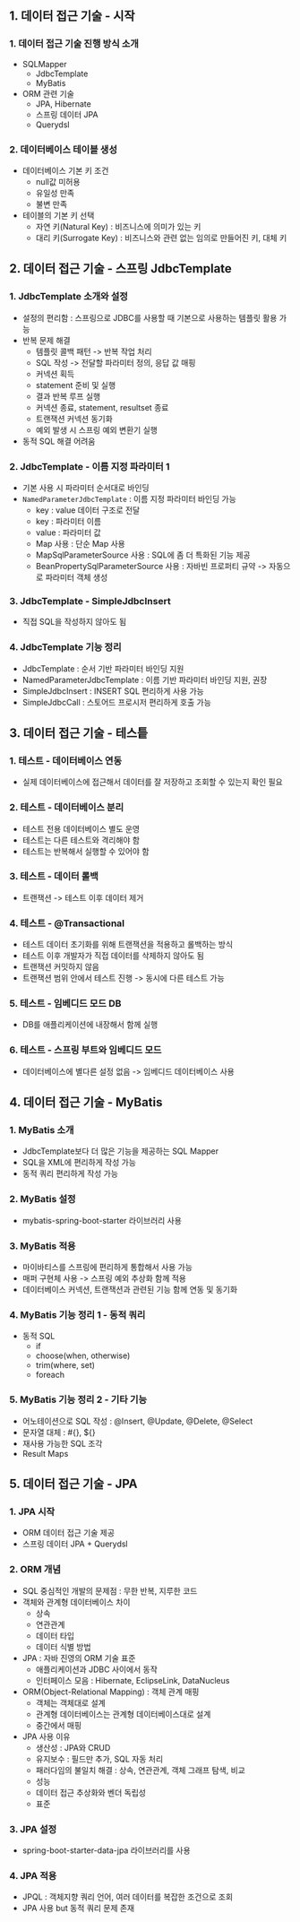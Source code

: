 ## 1. 데이터 접근 기술 - 시작

### 1. 데이터 접근 기술 진행 방식 소개
- SQLMapper
  - JdbcTemplate
  - MyBatis
- ORM 관련 기술
  - JPA, Hibernate
  - 스프링 데이터 JPA
  - Querydsl

### 2. 데이터베이스 테이블 생성
- 데이터베이스 기본 키 조건
  - null값 미허용
  - 유일성 만족
  - 불변 만족
- 테이블의 기본 키 선택
  - 자연 키(Natural Key) : 비즈니스에 의미가 있는 키
  - 대리 키(Surrogate Key) : 비즈니스와 관련 없는 임의로 만들어진 키, 대체 키

## 2. 데이터 접근 기술 - 스프링 JdbcTemplate

### 1. JdbcTemplate 소개와 설정
- 설정의 편리함 : 스프링으로 JDBC를 사용할 때 기본으로 사용하는 템플릿 활용 가능
- 반복 문제 해결
  - 템플릿 콜백 패턴 -> 반복 작업 처리
  - SQL 작성 -> 전달할 파라미터 정의, 응답 값 매핑
  - 커넥션 획득
  - statement 준비 및 실행
  - 결과 반복 루프 실행
  - 커넥션 종료, statement, resultset 종료
  - 트랜잭션 커넥션 동기화
  - 예외 발생 시 스프링 예외 변환기 실행
- 동적 SQL 해결 어려움

### 2. JdbcTemplate - 이름 지정 파라미터 1
- 기본 사용 시 파라미터 순서대로 바인딩
- `NamedParameterJdbcTemplate` : 이름 지정 파라미터 바인딩 가능
  - key : value 데이터 구조로 전달
  - key : 파라미터 이름
  - value : 파라미터 값
  - Map 사용 : 단순 Map 사용
  - MapSqlParameterSource 사용 : SQL에 좀 더 특화된 기능 제공
  - BeanPropertySqlParameterSource 사용 : 자바빈 프로퍼티 규약 -> 자동으로 파라미터 객체 생성

### 3. JdbcTemplate - SimpleJdbcInsert
- 직접 SQL을 작성하지 않아도 됨

### 4. JdbcTemplate 기능 정리
- JdbcTemplate : 순서 기반 파라미터 바인딩 지원
- NamedParameterJdbcTemplate : 이름 기반 파라미터 바인딩 지원, 권장
- SimpleJdbcInsert : INSERT SQL 편리하게 사용 가능
- SimpleJdbcCall : 스토어드 프로시저 편리하게 호출 가능

## 3. 데이터 접근 기술 - 테스틑

### 1. 테스트 - 데이터베이스 연동
- 실제 데이터베이스에 접근해서 데이터를 잘 저장하고 조회할 수 있는지 확인 필요

### 2. 테스트 - 데이터베이스 분리
- 테스트 전용 데이터베이스 별도 운영
- 테스트는 다른 테스트와 격리해야 함
- 테스트는 반복해서 실행할 수 있어야 함

### 3. 테스트 - 데이터 롤백
- 트랜잭션 -> 테스트 이후 데이터 제거

### 4. 테스트 - @Transactional
- 테스트 데이터 초기화를 위해 트랜잭션을 적용하고 롤백하는 방식
- 테스트 이후 개발자가 직접 데이터를 삭제하지 않아도 됨
- 트랜잭션 커밋하지 않음
- 트랜잭션 범위 안에서 테스트 진행 -> 동시에 다른 테스트 가능

### 5. 테스트 - 임베디드 모드 DB
- DB를 애플리케이션에 내장해서 함께 실행

### 6. 테스트 - 스프링 부트와 임베디드 모드
- 데이터베이스에 별다른 설정 없음 -> 임베디드 데이터베이스 사용

## 4. 데이터 접근 기술 - MyBatis

### 1. MyBatis 소개
- JdbcTemplate보다 더 많은 기능을 제공하는 SQL Mapper
- SQL을 XML에 편리하게 작성 가능
- 동적 쿼리 편리하게 작성 가능

### 2. MyBatis 설정
- mybatis-spring-boot-starter 라이브러리 사용

### 3. MyBatis 적용
- 마이바티스를 스프링에 편리하게 통합해서 사용 가능
- 매퍼 구현체 사용 -> 스프링 예외 추상화 함께 적용
- 데이터베이스 커넥션, 트랜잭션과 관련된 기능 함께 연동 및 동기화

### 4. MyBatis 기능 정리 1 - 동적 쿼리
- 동적 SQL
  - if
  - choose(when, otherwise)
  - trim(where, set)
  - foreach

### 5. MyBatis 기능 정리 2 - 기타 기능
- 어노테이션으로 SQL 작성 : @Insert, @Update, @Delete, @Select
- 문자열 대체 : #{}, ${}
- 재사용 가능한 SQL 조각
- Result Maps

## 5. 데이터 접근 기술 - JPA

### 1. JPA 시작
- ORM 데이터 접근 기술 제공
- 스프링 데이터 JPA + Querydsl

### 2. ORM 개념
- SQL 중심적인 개발의 문제점 : 무한 반복, 지루한 코드
- 객체와 관계형 데이터베이스 차이
  - 상속
  - 연관관계
  - 데이터 타입
  - 데이터 식별 방법
- JPA : 자바 진영의 ORM 기술 표준
  - 애플리케이션과 JDBC 사이에서 동작
  - 인터페이스 모음 : Hibernate, EclipseLink, DataNucleus
- ORM(Object-Relational Mapping) : 객체 관계 매핑
  - 객체는 객체대로 설계
  - 관계형 데이터베이스는 관계형 데이터베이스대로 설계
  - 중간에서 매핑
- JPA 사용 이유
  - 생산성 : JPA와 CRUD
  - 유지보수 : 필드만 추가, SQL 자동 처리
  - 패러다임의 불일치 해결 : 상속, 연관관계, 객체 그래프 탐색, 비교
  - 성능
  - 데이터 접근 추상화와 벤더 독립성
  - 표준

### 3. JPA 설정
- spring-boot-starter-data-jpa 라이브러리를 사용

### 4. JPA 적용
- JPQL : 객체지향 쿼리 언어, 여러 데이터를 복잡한 조건으로 조회
- JPA 사용 but 동적 쿼리 문제 존재

